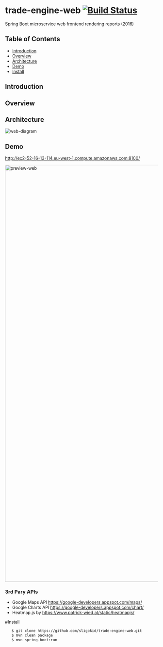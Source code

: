 # trade-engine-web [![Build Status](https://travis-ci.org/sligokid/trade-engine-web.svg?branch=develop)](https://travis-ci.org/sligokid/trade-engine-web)
Spring Boot microservice web frontend rendering reports (2016)

## Table of Contents
  - [Introduction](#introduction)
  - [Overview](#overview)
  - [Architecture](#architecture)
  - [Demo](#demo)
  - [Install](#install)

## Introduction

## Overview

## Architecture

![web-diagram](https://cloud.githubusercontent.com/assets/6519496/17114720/09428b46-52a8-11e6-9622-3b5f8d85ffca.png)

## Demo

http://ec2-52-16-13-114.eu-west-1.compute.amazonaws.com:8100/

<img width="1375" alt="preview-web" src="https://cloud.githubusercontent.com/assets/6519496/17103716/9b9b08b4-5277-11e6-8cd3-5279b9f5ee02.png" style="max-width:100%;">

### 3rd Pary APIs
- Google Maps API https://google-developers.appspot.com/maps/
- Google Charts API https://google-developers.appspot.com/chart/
- Heatmap.js by https://www.patrick-wied.at/static/heatmapjs/

#Install

``` bash
   $ git clone https://github.com/sligokid/trade-engine-web.git
   $ mvn clean package
   $ mvn spring-boot:run
```
